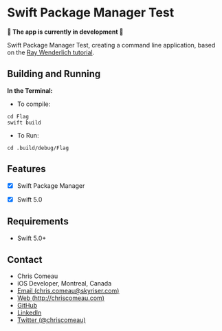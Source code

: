 # Swift Package Manager Test


**🚧 The app is currently in development 🚧**

Swift Package Manager Test, creating a command line application, based on the [Ray Wenderlich tutorial](https://www.raywenderlich.com/750-an-introduction-to-the-swift-package-manager).


## Building and Running


**In the Terminal:**


* To compile:
 
```
cd Flag
swift build
```

* To Run:
 
```
cd .build/debug/Flag
```


## Features

- [X] Swift Package Manager
- [X] Swift 5.0


 
## Requirements

- Swift 5.0+



## Contact

* Chris Comeau
* iOS Developer, Montreal, Canada
* [Email (chris.comeau@skyriser.com)](mailto:chris.comeau@skyriser.com)
* [Web (http://chriscomeau.com)](http://chriscomeau.com)
* [GitHub](https://github.com/chriscomeau)
* [LinkedIn](https://www.linkedin.com/in/christiancomeau)
* [Twitter (@chriscomeau)](http://twitter.com/chriscomeau)
